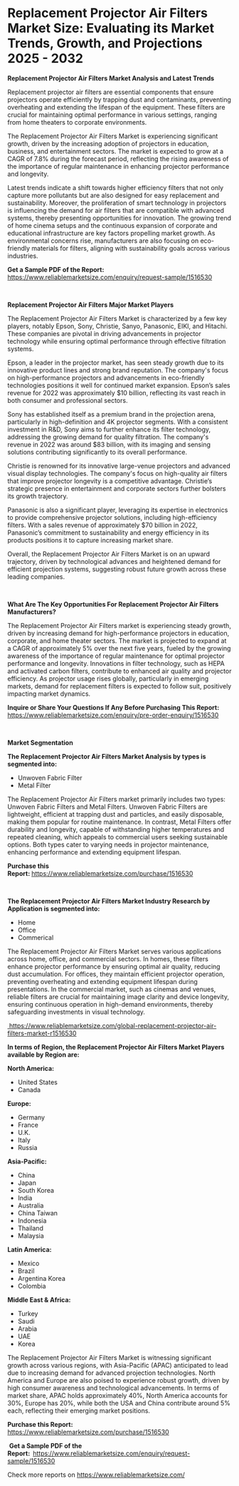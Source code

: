 <p><h1>Replacement Projector Air Filters Market Size: Evaluating its Market Trends, Growth, and Projections 2025 - 2032</h1></p><p><strong>Replacement Projector Air Filters Market Analysis and Latest Trends</strong></p>
<p><p>Replacement projector air filters are essential components that ensure projectors operate efficiently by trapping dust and contaminants, preventing overheating and extending the lifespan of the equipment. These filters are crucial for maintaining optimal performance in various settings, ranging from home theaters to corporate environments.</p><p>The Replacement Projector Air Filters Market is experiencing significant growth, driven by the increasing adoption of projectors in education, business, and entertainment sectors. The market is expected to grow at a CAGR of 7.8% during the forecast period, reflecting the rising awareness of the importance of regular maintenance in enhancing projector performance and longevity. </p><p>Latest trends indicate a shift towards higher efficiency filters that not only capture more pollutants but are also designed for easy replacement and sustainability. Moreover, the proliferation of smart technology in projectors is influencing the demand for air filters that are compatible with advanced systems, thereby presenting opportunities for innovation. The growing trend of home cinema setups and the continuous expansion of corporate and educational infrastructure are key factors propelling market growth. As environmental concerns rise, manufacturers are also focusing on eco-friendly materials for filters, aligning with sustainability goals across various industries.</p></p>
<p><strong>Get a Sample PDF of the Report:&nbsp;</strong> <a href="https://www.reliablemarketsize.com/enquiry/request-sample/1516530?utm_campaign=3563&utm_medium=2&utm_source=Github&utm_content=ia&utm_term=30032025&utm_id=replacement-projector-air-filters">https://www.reliablemarketsize.com/enquiry/request-sample/1516530</a></p>
<p>&nbsp;</p>
<p><strong>Replacement Projector Air Filters Major Market Players</strong></p>
<p><p>The Replacement Projector Air Filters Market is characterized by a few key players, notably Epson, Sony, Christie, Sanyo, Panasonic, EIKI, and Hitachi. These companies are pivotal in driving advancements in projector technology while ensuring optimal performance through effective filtration systems.</p><p>Epson, a leader in the projector market, has seen steady growth due to its innovative product lines and strong brand reputation. The company's focus on high-performance projectors and advancements in eco-friendly technologies positions it well for continued market expansion. Epson’s sales revenue for 2022 was approximately $10 billion, reflecting its vast reach in both consumer and professional sectors.</p><p>Sony has established itself as a premium brand in the projection arena, particularly in high-definition and 4K projector segments. With a consistent investment in R&D, Sony aims to further enhance its filter technology, addressing the growing demand for quality filtration. The company's revenue in 2022 was around $83 billion, with its imaging and sensing solutions contributing significantly to its overall performance.</p><p>Christie is renowned for its innovative large-venue projectors and advanced visual display technologies. The company's focus on high-quality air filters that improve projector longevity is a competitive advantage. Christie’s strategic presence in entertainment and corporate sectors further bolsters its growth trajectory.</p><p>Panasonic is also a significant player, leveraging its expertise in electronics to provide comprehensive projector solutions, including high-efficiency filters. With a sales revenue of approximately $70 billion in 2022, Panasonic’s commitment to sustainability and energy efficiency in its products positions it to capture increasing market share.</p><p>Overall, the Replacement Projector Air Filters Market is on an upward trajectory, driven by technological advances and heightened demand for efficient projection systems, suggesting robust future growth across these leading companies.</p></p>
<p>&nbsp;</p>
<p><strong>What Are The Key Opportunities For Replacement Projector Air Filters Manufacturers?</strong></p>
<p><p>The Replacement Projector Air Filters market is experiencing steady growth, driven by increasing demand for high-performance projectors in education, corporate, and home theater sectors. The market is projected to expand at a CAGR of approximately 5% over the next five years, fueled by the growing awareness of the importance of regular maintenance for optimal projector performance and longevity. Innovations in filter technology, such as HEPA and activated carbon filters, contribute to enhanced air quality and projector efficiency. As projector usage rises globally, particularly in emerging markets, demand for replacement filters is expected to follow suit, positively impacting market dynamics.</p></p>
<p><strong>Inquire or Share Your Questions If Any Before Purchasing This Report:</strong> <a href="https://www.reliablemarketsize.com/enquiry/pre-order-enquiry/1516530?utm_campaign=3563&utm_medium=2&utm_source=Github&utm_content=ia&utm_term=30032025&utm_id=replacement-projector-air-filters">https://www.reliablemarketsize.com/enquiry/pre-order-enquiry/1516530</a></p>
<p>&nbsp;</p>
<p><strong>Market Segmentation</strong></p>
<p><strong>The Replacement Projector Air Filters Market Analysis by types is segmented into:</strong></p>
<p><ul><li>Unwoven Fabric Filter</li><li>Metal Filter</li></ul></p>
<p><p>The Replacement Projector Air Filters market primarily includes two types: Unwoven Fabric Filters and Metal Filters. Unwoven Fabric Filters are lightweight, efficient at trapping dust and particles, and easily disposable, making them popular for routine maintenance. In contrast, Metal Filters offer durability and longevity, capable of withstanding higher temperatures and repeated cleaning, which appeals to commercial users seeking sustainable options. Both types cater to varying needs in projector maintenance, enhancing performance and extending equipment lifespan.</p></p>
<p><strong>Purchase this Report:&nbsp;</strong><a href="https://www.reliablemarketsize.com/purchase/1516530?utm_campaign=3563&utm_medium=2&utm_source=Github&utm_content=ia&utm_term=30032025&utm_id=replacement-projector-air-filters">https://www.reliablemarketsize.com/purchase/1516530</a></p>
<p>&nbsp;</p>
<p><strong>The Replacement Projector Air Filters Market Industry Research by Application is segmented into:</strong></p>
<p><ul><li>Home</li><li>Office</li><li>Commerical</li></ul></p>
<p><p>The Replacement Projector Air Filters Market serves various applications across home, office, and commercial sectors. In homes, these filters enhance projector performance by ensuring optimal air quality, reducing dust accumulation. For offices, they maintain efficient projector operation, preventing overheating and extending equipment lifespan during presentations. In the commercial market, such as cinemas and venues, reliable filters are crucial for maintaining image clarity and device longevity, ensuring continuous operation in high-demand environments, thereby safeguarding investments in visual technology.</p></p>
<p><a href="https://www.reliablemarketsize.com/global-replacement-projector-air-filters-market-r1516530?utm_campaign=3563&utm_medium=2&utm_source=Github&utm_content=ia&utm_term=30032025&utm_id=replacement-projector-air-filters">&nbsp;https://www.reliablemarketsize.com/global-replacement-projector-air-filters-market-r1516530</a></p>
<p><strong>In terms of Region, the Replacement Projector Air Filters Market Players available by Region are:</strong></p>
<p>
    <p> <strong> North America: </strong>
        <ul>
            <li>United States</li>
            <li>Canada</li>
        </ul>
        </p> 
    <p> <strong> Europe: </strong>
        <ul>
            <li>Germany</li>
            <li>France</li>
            <li>U.K.</li>
            <li>Italy</li>
            <li>Russia</li>
        </ul>
        </p> 
    <p> <strong> Asia-Pacific: </strong>
        <ul>
            <li>China</li>
            <li>Japan</li>
            <li>South Korea</li>
            <li>India</li>
            <li>Australia</li>
            <li>China Taiwan</li>
            <li>Indonesia</li>
            <li>Thailand</li>
            <li>Malaysia</li>
        </ul>
        </p> 
    <p> <strong> Latin America: </strong>
        <ul>
            <li>Mexico</li>
            <li>Brazil</li>
            <li>Argentina Korea</li>
            <li>Colombia</li>
        </ul>
        </p> 
    <p> <strong> Middle East & Africa: </strong>
        <ul>
            <li>Turkey</li>
            <li>Saudi</li>
            <li>Arabia</li>
            <li>UAE</li>
            <li>Korea</li>
        </ul>
    </p>
    </p>
<p><p>The Replacement Projector Air Filters Market is witnessing significant growth across various regions, with Asia-Pacific (APAC) anticipated to lead due to increasing demand for advanced projection technologies. North America and Europe are also poised to experience robust growth, driven by high consumer awareness and technological advancements. In terms of market share, APAC holds approximately 40%, North America accounts for 30%, Europe has 20%, while both the USA and China contribute around 5% each, reflecting their emerging market positions.</p></p>
<p><strong>Purchase this Report: </strong><a href="https://www.reliablemarketsize.com/purchase/1516530?utm_campaign=3563&utm_medium=2&utm_source=Github&utm_content=ia&utm_term=30032025&utm_id=replacement-projector-air-filters">https://www.reliablemarketsize.com/purchase/1516530</a></p>
<p>&nbsp;<strong>Get a Sample PDF of the Report:&nbsp;&nbsp;</strong><a href="https://www.reliablemarketsize.com/enquiry/request-sample/1516530?utm_campaign=3563&utm_medium=2&utm_source=Github&utm_content=ia&utm_term=30032025&utm_id=replacement-projector-air-filters">https://www.reliablemarketsize.com/enquiry/request-sample/1516530</a></p>
<p><strong></strong></p>
<p>Check more reports on <a href="https://www.reliablemarketsize.com/?utm_campaign=3563&utm_medium=2&utm_source=Github&utm_content=ia&utm_term=30032025&utm_id=replacement-projector-air-filters">https://www.reliablemarketsize.com/</a></p>